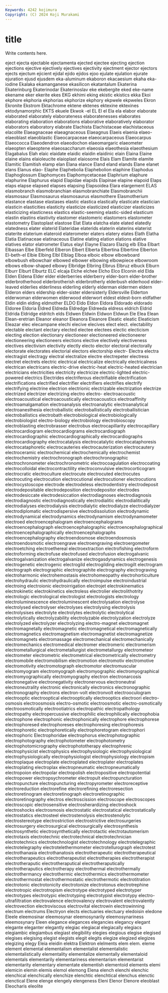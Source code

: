 ```yaml
---
Keywords: 4242 kojimura
Copyright: (C) 2024 Koji Murakami
---
```


# title

Write contents here.



 eject
ejecta ejectable ejectamenta ejected ejectee ejecting ejection ejections ejective ejectively
ejectives ejectivity ejectment ejector ejectors ejects ejectum ejicient ejidal ejido
ejidos ejoo ejulate ejulation ejurate ejuration ejusd ejusdem eka-aluminum ekaboron
ekacaesium ekaha eka-iodine Ekalaka ekamanganese ekasilicon ekatantalum Ekaterina Ekaterinburg Ekaterinodar
Ekaterinoslav eke ekebergite eked eke-name ekename eker ekerite ekes EKG
ekhimi eking ekistic ekistics ekka Ekoi ekphore ekphoria ekphorias ekphorize
ekphory ekpwele ekpweles Ekron Ekronite Ekstrom Ektachrome ektene ektenes ektexine
ektexines ektodynamorphic EKTS ekuele Ekwok -el EL El el Ela
ela elabor elaborate elaborated elaborately elaborateness elaboratenesses elaborates elaborating elaboration
elaborations elaborative elaboratively elaborator elaborators elaboratory elabrate Elachista Elachistaceae elachistaceous
elacolite Elaeagnaceae elaeagnaceous Elaeagnus Elaeis elaenia elaeo- elaeoblast elaeoblastic Elaeocarpaceae
elaeocarpaceous Elaeocarpus Elaeococca Elaeodendron elaeodochon elaeomargaric elaeometer elaeopten elaeoptene elaeosaccharum
elaeosia elaeothesia elaeothesium Elagabalus Elah elaic elaidate elaidic elaidin elaidinic
elain Elaina Elaine elaine elains elaioleucite elaioplast elaiosome Elais Elam
Elamite elamite Elamitic Elamitish elamp elan Elana elance Eland eland
elands Elane elanet elans Elanus elao- Elaphe Elaphebolia Elaphebolion elaphine
Elaphodus Elaphoglossum Elaphomyces Elaphomycetaceae Elaphrium elaphure elaphurine Elaphurus elapid Elapidae
elapids Elapinae elapine elapoid Elaps elaps elapse elapsed elapses elapsing
Elapsoidea Elara elargement ELAS elasmobranch elasmobranchian elasmobranchiate Elasmobranchii elasmosaur Elasmosaurus
elasmosaurus elasmothere Elasmotherium elastance elastase elastases elastic elastica elastically elasticate
elastician elasticin elasticities elasticity elasticize elasticized elasticizer elasticizes elasticizing elasticness
elastics elastic-seeming elastic-sided elasticum elastin elastins elastivity elastomer elastomeric elastomers
elastometer elastometry Elastoplast elastose Elat Elata elatcha elate elated elatedly
elatedness elater elaterid Elateridae elaterids elaterin elaterins elaterist elaterite elaterium
elateroid elaterometer elaters elatery elates Elath Elatha Elatia Elatinaceae elatinaceous
Elatine elating elation elations elative elatives elator elatrometer Elatus elayl
Elayne Elazaro Elazig elb Elba Elbart Elbassan Elbe Elberfeld Elberon
Elbert Elberta Elbertina Elbertine Elberton El-beth-el Elbie Elbing Elbl Elblag
Elboa elboic elbow elbowboard elbowbush elbowchair elbowed elbower elbowing elbowpiece
elbowroom elbows elbow-shaped elbowy Elbridge Elbring Elbrus Elbruz elbuck Elburn
Elburr Elburt Elburtz ELC elcaja Elche elchee Elcho Elco Elconin
eld Elda Elden Eldena Elder elder elderberries elderberry elder-born elder-brother
elderbrotherhood elderbrotherish elderbrotherly elderbush elderhood elder-leaved elderlies elderliness elderling elderly
elderman eldermen eldern Elderon elders eldership elder-sister eldersisterly Eldersville Elderton
elderwoman elderwomen elderwood elderwort eldest eldest-born eldfather Eldin eldin elding
eldmother ELDO Eldo Eldon Eldora Eldorado eldorado Eldoree Eldoria Eldred
Eldreda Eldredge Eldreeda eldress eldrich Eldrid Eldrida Eldridge eldritch elds
Eldwen Eldwin Eldwon Eldwun Ele Elea Elean Elean-eretrian Eleanor eleanor
Eleanora Eleanore Eleatic eleatic Eleaticism Eleazar elec elecampane elechi elecive
elecives elect elect. electability electable electant electary elected electee electees
electic electicism electing election electionary electioneer electioneered electioneerer electioneering electioneers
elections elective electively electiveness electives electivism electivity electly electo elector
electoral electorally electorate electorates electorial electors electorship electr- Electra electra
electragist electragy electral electralize electre electrepeter electress electret electrets electric
electrical electricalize electrically electricalness electrican electricans electric-drive electric-heat electric-heated electrician
electricians electricities electricity electricize electric-lighted electric-powered electrics Electrides electriferous electrifiable
electrification electrifications electrified electrifier electrifiers electrifies electrify electrifying electrine electrion
electrionic electrizable electrization electrize electrized electrizer electrizing electro electro- electroacoustic
electroacoustical electroacoustically electroacoustics electroaffinity electroamalgamation electroanalysis electroanalytic electroanalytical electroanesthesia electroballistic
electroballistically electroballistician electroballistics electrobath electrobiological electrobiologically electrobiologist electro-biology electrobiology electrobioscopy
electroblasting electrobrasser electrobus electrocapillarity electrocapillary electrocardiogram electrocardiograms electrocardiograph electrocardiographic electrocardiographically
electrocardiographs electrocardiography electrocatalysis electrocatalytic electrocataphoresis electrocataphoretic electrocauteries electrocauterization electrocautery electroceramic
electrochemical electrochemically electrochemist electrochemistry electrochronograph electrochronographic electrochronometer electrochronometric electrocoagulation electrocoating
electrocolloidal electrocontractility electroconvulsive electrocorticogram electrocratic electroculture electrocute electrocuted electrocutes electrocuting
electrocution electrocutional electrocutioner electrocutions electrocystoscope electrode electrodeless electrodentistry electrodeposit electrodepositable
electrodeposition electrodepositor electrodes electrodesiccate electrodesiccation electrodiagnoses electrodiagnosis electrodiagnostic electrodiagnostically electrodialitic
electrodialitically electrodialyses electrodialysis electrodialytic electrodialyze electrodialyzer electrodiplomatic electrodispersive electrodissolution electrodynamic
electrodynamical electrodynamics electrodynamism electrodynamometer electroed electroencephalogram electroencephalograms electroencephalograph electroencephalographic electroencephalographical
electroencephalographically electroencephalographs electroencephalography electroendosmose electroendosmosis electroendosmotic electroengrave electroengraving electroergometer electroetching
electroethereal electroextraction electrofishing electroform electroforming electrofuse electrofused electrofusion electrogalvanic electrogalvanization
electrogalvanize electrogasdynamics electrogenesis electrogenetic electrogenic electrogild electrogilding electrogilt electrogram electrograph
electrographic electrographite electrography electrograving electroharmonic electrohemostasis electrohomeopathy electrohorticulture electrohydraulic electrohydraulically
electroimpulse electroindustrial electroing electroionic electroirrigation electrojet electrokinematics electrokinetic electrokinetics electroless
electrolier electrolithotrity electrologic electrological electrologist electrologists electrology electroluminescence electroluminescent electrolysation
electrolyse electrolysed electrolyser electrolyses electrolysing electrolysis electrolysises electrolyte electrolytes electrolytic
electrolytical electrolytically electrolyzability electrolyzable electrolyzation electrolyze electrolyzed electrolyzer electrolyzing electro-magnet
electromagnet electromagnetally electromagnetic electromagnetical electromagnetically electromagnetics electromagnetism electromagnetist electromagnetize electromagnets
electromassage electromechanical electromechanically electromechanics electromedical electromer electromeric electromerism electrometallurgical electrometallurgist
electrometallurgy electrometeor electrometer electrometric electrometrical electrometrically electrometry electromobile electromobilism electromotion
electromotiv electromotive electromotivity electromotograph electromotor electromuscular electromyogram electromyograph electromyographic electromyographical
electromyographically electromyography electron electronarcosis electronegative electronegativity electronervous electroneutral electroneutrality electronic
electronically electronics electronographic electronography electrons electron-volt electronvolt electrooculogram electrooptic electrooptical
electrooptically electrooptics electroori electro-osmosis electroosmosis electro-osmotic electroosmotic electro-osmotically electroosmotically electrootiatrics
electropathic electropathology electropathy electropercussive electrophilic electrophilically electrophobia electrophone electrophonic electrophonically
electrophore electrophorese electrophoresed electrophoreses electrophoresing electrophoresis electrophoretic electrophoretically electrophoretogram electrophori
electrophoric Electrophoridae electrophorus electrophotographic electrophotography electrophotometer electrophotometry electrophotomicrography electrophototherapy electrophrenic
electrophysicist electrophysics electrophysiologic electrophysiological electrophysiologically electrophysiologist electrophysiology electropism electroplaque electroplate
electroplated electroplater electroplates electroplating electroplax electropneumatic electropneumatically electropoion electropolar electropolish
electropositive electropotential electropower electropsychrometer electropult electropuncturation electropuncture electropuncturing electropyrometer electroreceptive
electroreduction electrorefine electrorefining electroresection electroretinogram electroretinograph electroretinographic electroretinography electros electroscission
electroscope electroscopes electroscopic electrosensitive electrosherardizing electroshock electroshocks electrosmosis electrostatic electrostatical
electrostatically electrostatics electrosteel electrostenolysis electrostenolytic electrostereotype electrostriction electrostrictive electrosurgeries electrosurgery
electrosurgical electrosurgically electrosynthesis electrosynthetic electrosynthetically electrotactic electrotautomerism electrotaxis electrotechnic electrotechnical
electrotechnician electrotechnics electrotechnologist electrotechnology electrotelegraphic electrotelegraphy electrotelethermometer electrotellurograph electrotest electrothanasia
electrothanatosis electrotherapeutic electrotherapeutical electrotherapeutics electrotherapeutist electrotherapies electrotherapist electrotheraputic electrotheraputical electrotheraputically
electrotheraputics electrotherapy electrothermal electrothermally electrothermancy electrothermic electrothermics electrothermometer electrothermostat electrothermostatic
electrothermotic electrotitration electrotonic electrotonicity electrotonize electrotonus electrotrephine electrotropic electrotropism electrotype
electrotyped electrotyper electrotypes electrotypic electrotyping electrotypist electrotypy electro-ultrafiltration electrovalence electrovalency
electrovalent electrovalently electrovection electroviscous electrovital electrowin electrowinning electrum electrums Electryon
elects electuaries electuary eledoisin eledone Eleele eleemosinar eleemosynar eleemosynarily eleemosynariness
eleemosynary Eleen elegance elegances elegancies elegancy elegant elegante eleganter elegantly
elegiac elegiacal elegiacally elegiacs elegiambic elegiambus elegiast elegibility elegies elegious
elegise elegised elegises elegising elegist elegists elegit elegits elegize elegized
elegizes elegizing elegy Eleia eleidin elektra Elektron elelments elem elem.
eleme element elemental elementalism elementalist elementalistic elementalistically elementality elementalize elementally
elementaloid elementals elementarily elementariness elementarism elementarist elementarity elementary elementate elementish
elementoid elements elemi elemicin elemin elemis elemol elemong Elena elench
elenchi elenchic elenchical elenchically elenchize elenchtic elenchtical elenchus elenctic elenctical
Elene elenge elengely elengeness Eleni Elenor Elenore eleoblast Eleocharis eleolite
